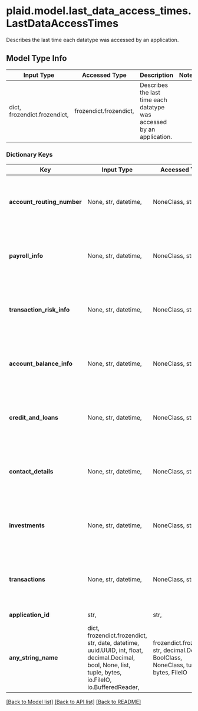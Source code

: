 # plaid.model.last_data_access_times.LastDataAccessTimes

Describes the last time each datatype was accessed by an application.

## Model Type Info
Input Type | Accessed Type | Description | Notes
------------ | ------------- | ------------- | -------------
dict, frozendict.frozendict,  | frozendict.frozendict,  | Describes the last time each datatype was accessed by an application. | 

### Dictionary Keys
Key | Input Type | Accessed Type | Description | Notes
------------ | ------------- | ------------- | ------------- | -------------
**account_routing_number** | None, str, datetime,  | NoneClass, str,  | The last time account_routing_number was accessed by this application in [ISO 8601](https://wikipedia.org/wiki/ISO_8601) format in UTC. null if never accessed. | value must conform to RFC-3339 date-time
**payroll_info** | None, str, datetime,  | NoneClass, str,  | The last time payroll_info was accessed by this application in [ISO 8601](https://wikipedia.org/wiki/ISO_8601) format in UTC. null if never accessed. | value must conform to RFC-3339 date-time
**transaction_risk_info** | None, str, datetime,  | NoneClass, str,  | The last time transaction_risk_info was accessed by this application in [ISO 8601](https://wikipedia.org/wiki/ISO_8601) format in UTC. null if never accessed. | value must conform to RFC-3339 date-time
**account_balance_info** | None, str, datetime,  | NoneClass, str,  | The last time account_balance_info was accessed by this application in [ISO 8601](https://wikipedia.org/wiki/ISO_8601) format in UTC. null if never accessed. | value must conform to RFC-3339 date-time
**credit_and_loans** | None, str, datetime,  | NoneClass, str,  | The last time credit_and_loans was accessed by this application in [ISO 8601](https://wikipedia.org/wiki/ISO_8601) format in UTC. null if never accessed. | value must conform to RFC-3339 date-time
**contact_details** | None, str, datetime,  | NoneClass, str,  | The last time contact_details was accessed by this application in [ISO 8601](https://wikipedia.org/wiki/ISO_8601) format in UTC. null if never accessed. | value must conform to RFC-3339 date-time
**investments** | None, str, datetime,  | NoneClass, str,  | The last time investments was accessed by this application in [ISO 8601](https://wikipedia.org/wiki/ISO_8601) format in UTC. null if never accessed. | value must conform to RFC-3339 date-time
**transactions** | None, str, datetime,  | NoneClass, str,  | The last time transactions was accessed by this application in [ISO 8601](https://wikipedia.org/wiki/ISO_8601) format in UTC. null if never accessed. | value must conform to RFC-3339 date-time
**application_id** | str,  | str,  | ID of the application accessing data. | 
**any_string_name** | dict, frozendict.frozendict, str, date, datetime, uuid.UUID, int, float, decimal.Decimal, bool, None, list, tuple, bytes, io.FileIO, io.BufferedReader,  | frozendict.frozendict, str, decimal.Decimal, BoolClass, NoneClass, tuple, bytes, FileIO | any string name can be used but the value must be the correct type | [optional]

[[Back to Model list]](../../README.md#documentation-for-models) [[Back to API list]](../../README.md#documentation-for-api-endpoints) [[Back to README]](../../README.md)

